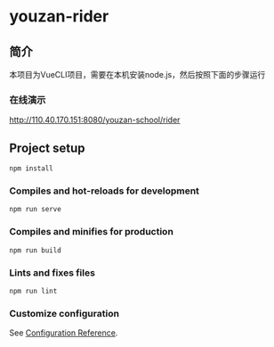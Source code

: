 # youzan-rider

## 简介
本项目为VueCLI项目，需要在本机安装node.js，然后按照下面的步骤运行

### 在线演示
http://110.40.170.151:8080/youzan-school/rider

## Project setup
```
npm install
```

### Compiles and hot-reloads for development
```
npm run serve
```

### Compiles and minifies for production
```
npm run build
```

### Lints and fixes files
```
npm run lint
```

### Customize configuration
See [Configuration Reference](https://cli.vuejs.org/config/).
